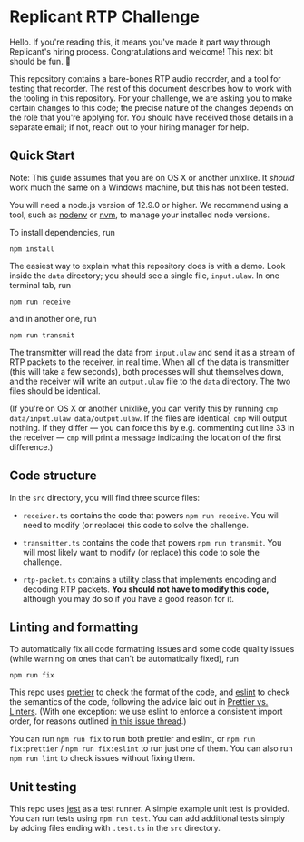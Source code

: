 # Replicant RTP Challenge

Hello. If you're reading this, it means you've made it part way through Replicant's hiring process. Congratulations and welcome! This next bit should be fun. 🙂

This repository contains a bare-bones RTP audio recorder, and a tool for testing that recorder. The rest of this document describes how to work with the tooling in this repository. For your challenge, we are asking you to make certain changes to this code; the precise nature of the changes depends on the role that you're applying for. You should have received those details in a separate email; if not, reach out to your hiring manager for help.

## Quick Start

Note: This guide assumes that you are on OS X or another unixlike. It _should_ work much the same on a Windows machine, but this has not been tested.

You will need a node.js version of 12.9.0 or higher. We recommend using a tool, such as [nodenv](https://github.com/nodenv/nodenv) or [nvm](https://github.com/nvm-sh/nvm), to manage your installed node versions.

To install dependencies, run

```
npm install
```

The easiest way to explain what this repository does is with a demo. Look inside the `data` directory; you should see a single file, `input.ulaw`. In one terminal tab, run

```
npm run receive
```

and in another one, run

```
npm run transmit
```

The transmitter will read the data from `input.ulaw` and send it as a stream of RTP packets to the receiver, in real time. When all of the data is transmitter (this will take a few seconds), both processes will shut themselves down, and the receiver will write an `output.ulaw` file to the `data` directory. The two files should be identical.

(If you're on OS X or another unixlike, you can verify this by running `cmp data/input.ulaw data/output.ulaw`. If the files are identical, `cmp` will output nothing. If they differ — you can force this by e.g. commenting out line 33 in the receiver — `cmp` will print a message indicating the location of the first difference.)

## Code structure

In the `src` directory, you will find three source files:

- `receiver.ts` contains the code that powers `npm run receive`. You will need to modify (or replace) this code to solve the challenge.

- `transmitter.ts` contains the code that powers `npm run transmit`. You will most likely want to modify (or replace) this code to sole the challenge.

- `rtp-packet.ts` contains a utility class that implements encoding and decoding RTP packets. **You should not have to modify this code,** although you may do so if you have a good reason for it.

## Linting and formatting

To automatically fix all code formatting issues and some code quality issues (while warning on ones that can't be automatically fixed), run

```
npm run fix
```

This repo uses [prettier](https://prettier.io) to check the format of the code, and [eslint](https://eslint.org) to check the semantics of the code, following the advice laid out in [Prettier vs. Linters](https://prettier.io/docs/en/comparison.html). (With one exception: we use eslint to enforce a consistent import order, for reasons outlined [in this issue thread](https://github.com/prettier/prettier/issues/949).)

You can run `npm run fix` to run both prettier and eslint, or `npm run fix:prettier` / `npm run fix:eslint` to run just one of them. You can also run `npm run lint` to check issues without fixing them.

## Unit testing

This repo uses [jest](https://jestjs.io/) as a test runner. A simple example unit test is provided. You can run tests using `npm run test`. You can add additional tests simply by adding files ending with `.test.ts` in the `src` directory.
